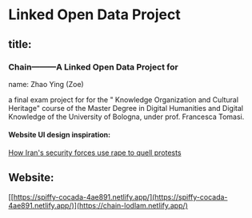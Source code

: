 # Linked Open Data Project

## title: 
### Chain———A Linked Open Data Project for
name: Zhao Ying (Zoe)

a final exam project for for the " Knowledge Organization and Cultural Heritage" course of the Master Degree in Digital Humanities and Digital Knowledge of the University of Bologna, under prof. Francesca Tomasi.

#### Website UI design inspiration:  
[How Iran's security forces use rape to quell protests](https://edition.cnn.com/interactive/2022/11/middleeast/iran-protests-sexual-assault/index.html)


## Website:
[[https://spiffy-cocada-4ae891.netlify.app/](https://spiffy-cocada-4ae891.netlify.app/)](https://chain-lodlam.netlify.app/)

